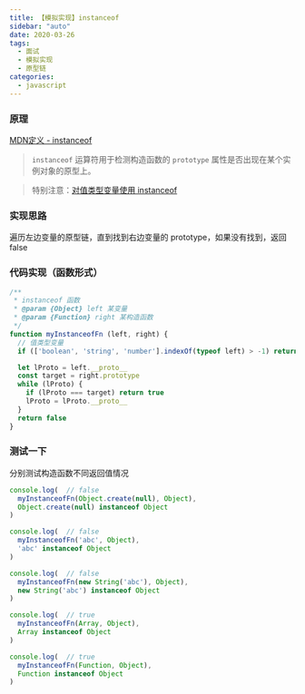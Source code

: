 ```yaml
---
title: 【模拟实现】instanceof
sidebar: "auto"
date: 2020-03-26
tags:
  - 面试
  - 模拟实现
  - 原型链
categories:
  - javascript
---
```


### 原理

[MDN定义 - instanceof](https://developer.mozilla.org/zh-CN/docs/Web/JavaScript/Reference/Operators/instanceof)

> `instanceof` 运算符用于检测构造函数的 `prototype` 属性是否出现在某个实例对象的原型上。

> 特别注意：[对值类型变量使用 instanceof](https://stackoverflow.com/questions/203739/why-does-instanceof-return-false-for-some-literals)

### 实现思路

遍历左边变量的原型链，直到找到右边变量的 prototype，如果没有找到，返回 false

### 代码实现（函数形式）

```js
/**
 * instanceof 函数
 * @param {Object} left 某变量
 * @param {Function} right 某构造函数
 */
function myInstanceofFn (left, right) {
  // 值类型变量
  if (['boolean', 'string', 'number'].indexOf(typeof left) > -1) return false

  let lProto = left.__proto__
  const target = right.prototype
  while (lProto) {
    if (lProto === target) return true
    lProto = lProto.__proto__
  }
  return false
}
```

### 测试一下

分别测试构造函数不同返回值情况

```js
console.log(  // false
  myInstanceofFn(Object.create(null), Object),
  Object.create(null) instanceof Object
)

console.log(  // false
  myInstanceofFn('abc', Object),
  'abc' instanceof Object
)

console.log(  // false
  myInstanceofFn(new String('abc'), Object),
  new String('abc') instanceof Object
)

console.log(  // true
  myInstanceofFn(Array, Object),
  Array instanceof Object
)

console.log(  // true
  myInstanceofFn(Function, Object),
  Function instanceof Object
)
```
